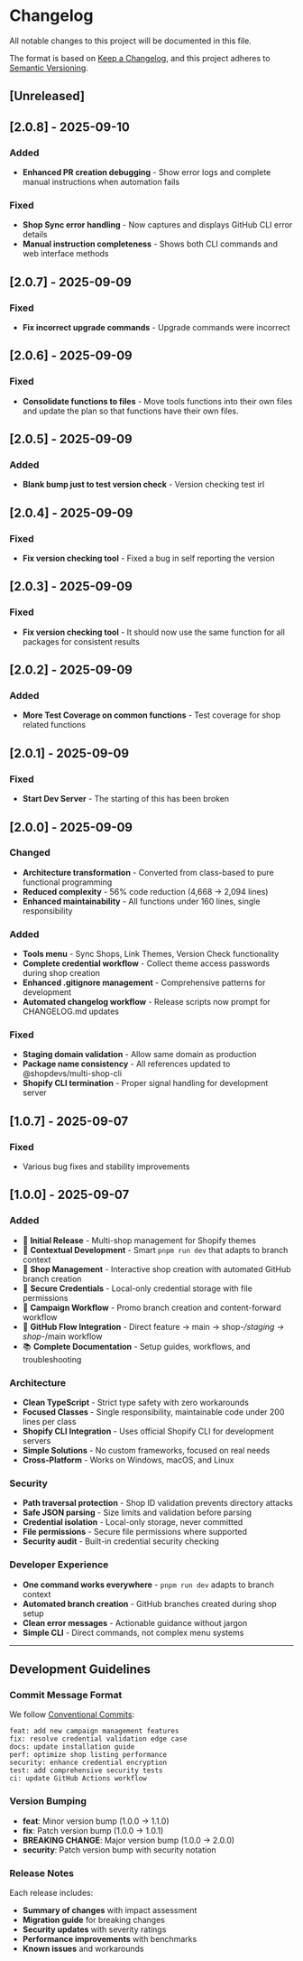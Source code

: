 # Changelog

All notable changes to this project will be documented in this file.

The format is based on [Keep a Changelog](https://keepachangelog.com/en/1.1.0/),
and this project adheres to
[Semantic Versioning](https://semver.org/spec/v2.0.0.html).

## [Unreleased]

## [2.0.8] - 2025-09-10

### Added

- **Enhanced PR creation debugging** - Show error logs and complete manual
  instructions when automation fails

### Fixed

- **Shop Sync error handling** - Now captures and displays GitHub CLI error
  details
- **Manual instruction completeness** - Shows both CLI commands and web
  interface methods

## [2.0.7] - 2025-09-09

### Fixed

- **Fix incorrect upgrade commands** - Upgrade commands were incorrect

## [2.0.6] - 2025-09-09

### Fixed

- **Consolidate functions to files** - Move tools functions into their own files
  and update the plan so that functions have their own files.

## [2.0.5] - 2025-09-09

### Added

- **Blank bump just to test version check** - Version checking test irl

## [2.0.4] - 2025-09-09

### Fixed

- **Fix version checking tool** - Fixed a bug in self reporting the version

## [2.0.3] - 2025-09-09

### Fixed

- **Fix version checking tool** - It should now use the same function for all
  packages for consistent results

## [2.0.2] - 2025-09-09

### Added

- **More Test Coverage on common functions** - Test coverage for shop related
  functions

## [2.0.1] - 2025-09-09

### Fixed

- **Start Dev Server** - The starting of this has been broken

## [2.0.0] - 2025-09-09

### Changed

- **Architecture transformation** - Converted from class-based to pure
  functional programming
- **Reduced complexity** - 56% code reduction (4,668 → 2,094 lines)
- **Enhanced maintainability** - All functions under 160 lines, single
  responsibility

### Added

- **Tools menu** - Sync Shops, Link Themes, Version Check functionality
- **Complete credential workflow** - Collect theme access passwords during shop
  creation
- **Enhanced .gitignore management** - Comprehensive patterns for development
- **Automated changelog workflow** - Release scripts now prompt for CHANGELOG.md
  updates

### Fixed

- **Staging domain validation** - Allow same domain as production
- **Package name consistency** - All references updated to
  @shopdevs/multi-shop-cli
- **Shopify CLI termination** - Proper signal handling for development server

## [1.0.7] - 2025-09-07

### Fixed

- Various bug fixes and stability improvements

## [1.0.0] - 2025-09-07

### Added

- 🚀 **Initial Release** - Multi-shop management for Shopify themes
- 🧠 **Contextual Development** - Smart `pnpm run dev` that adapts to branch
  context
- 🏪 **Shop Management** - Interactive shop creation with automated GitHub
  branch creation
- 🔐 **Secure Credentials** - Local-only credential storage with file
  permissions
- 🎨 **Campaign Workflow** - Promo branch creation and content-forward workflow
- 🔧 **GitHub Flow Integration** - Direct feature → main → shop-_/staging →
  shop-_/main workflow
- 📚 **Complete Documentation** - Setup guides, workflows, and troubleshooting

### Architecture

- **Clean TypeScript** - Strict type safety with zero workarounds
- **Focused Classes** - Single responsibility, maintainable code under 200 lines
  per class
- **Shopify CLI Integration** - Uses official Shopify CLI for development
  servers
- **Simple Solutions** - No custom frameworks, focused on real needs
- **Cross-Platform** - Works on Windows, macOS, and Linux

### Security

- **Path traversal protection** - Shop ID validation prevents directory attacks
- **Safe JSON parsing** - Size limits and validation before parsing
- **Credential isolation** - Local-only storage, never committed
- **File permissions** - Secure file permissions where supported
- **Security audit** - Built-in credential security checking

### Developer Experience

- **One command works everywhere** - `pnpm run dev` adapts to branch context
- **Automated branch creation** - GitHub branches created during shop setup
- **Clean error messages** - Actionable guidance without jargon
- **Simple CLI** - Direct commands, not complex menu systems

---

## Development Guidelines

### Commit Message Format

We follow [Conventional Commits](https://conventionalcommits.org/):

```
feat: add new campaign management features
fix: resolve credential validation edge case
docs: update installation guide
perf: optimize shop listing performance
security: enhance credential encryption
test: add comprehensive security tests
ci: update GitHub Actions workflow
```

### Version Bumping

- **feat**: Minor version bump (1.0.0 → 1.1.0)
- **fix**: Patch version bump (1.0.0 → 1.0.1)
- **BREAKING CHANGE**: Major version bump (1.0.0 → 2.0.0)
- **security**: Patch version bump with security notation

### Release Notes

Each release includes:

- **Summary of changes** with impact assessment
- **Migration guide** for breaking changes
- **Security updates** with severity ratings
- **Performance improvements** with benchmarks
- **Known issues** and workarounds
